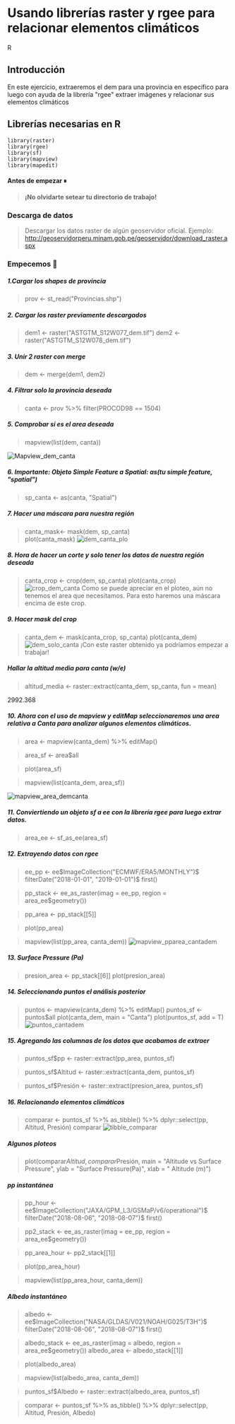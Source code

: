 # Usando librerías raster y rgee para relacionar elementos climáticos
R

## Introducción

En este ejercicio, extraeremos el dem para una provincia en específico para luego con ayuda de la librería "rgee" extraer imágenes y relacionar sus elementos climáticos

## Librerías necesarias en R

    library(raster)
    library(rgee)
	library(sf)
	library(mapview)
	library(mapedit)

#### Antes de empezar ⏸
>**¡No olvidarte setear tu directorio de trabajo!**

### Descarga de datos 

>Descargar los datos raster de algún geoservidor oficial. Ejemplo:
 http://geoservidorperu.minam.gob.pe/geoservidor/download_raster.aspx
 

### Empecemos 🔧
##### 1.Cargar los shapes de provincia
>prov <- st_read("Provincias.shp")

##### 2. Cargar los raster previamente descargados
>dem1 <- raster("ASTGTM_S12W077_dem.tif")
dem2 <- raster("ASTGTM_S12W078_dem.tif")

##### 3. Unir 2 raster con merge
>dem <- merge(dem1, dem2)

##### 4. Filtrar solo la provincia deseada
>canta <- prov %>% 
  filter(PROCOD98 == 1504)
  
##### 5. Comprobar si es el area deseada
>mapview(list(dem, canta))

![Mapview_dem_canta](https://user-images.githubusercontent.com/70491176/93718911-ca622900-fb44-11ea-8138-dd6d83ba92e9.PNG)

##### 6. Importante: Objeto Simple Feature a Spatial: as(tu simple feature, "spatial")
> sp_canta <- as(canta, "Spatial")

##### 7. Hacer una máscara para nuestra región
>canta_mask<- mask(dem, sp_canta)        
plot(canta_mask) 
![dem_canta_plo](https://user-images.githubusercontent.com/70491176/93719025-8cb1d000-fb45-11ea-9e8e-e46cfcf013c1.PNG)

##### 8. Hora de hacer un corte y solo tener los datos de nuestra región deseada 
>canta_crop <- crop(dem, sp_canta)
plot(canta_crop)
![crop_dem_canta](https://user-images.githubusercontent.com/70491176/93719060-dbf80080-fb45-11ea-8cb6-435d562f95d9.png)
Como se puede apreciar en el ploteo, aún no tenemos el area que necesitamos. Para esto haremos una máscara encima de este crop.

##### 9. Hacer mask del crop
>canta_dem <- mask(canta_crop, sp_canta)
plot(canta_dem)
![dem_solo_canta](https://user-images.githubusercontent.com/70491176/93719117-342f0280-fb46-11ea-8da9-552502ebc3dc.png)
¡Con este raster obtenido ya podríamos empezar a trabajar!

##### Hallar la altitud media para canta (w/e)
>altitud_media <- raster::extract(canta_dem, 
                                 sp_canta, 
				fun = mean)
								 
2992.368
##### 10. Ahora con el uso de mapview y editMap seleccionaremos una area relativa a Canta para analizar algunos elementos climáticos.
>area <- mapview(canta_dem) %>% 
  editMap()

>area_sf <- area$all

>plot(area_sf)

>mapview(list(canta_dem, area_sf))

![mapview_area_demcanta](https://user-images.githubusercontent.com/70491176/93719829-bde0cf00-fb4a-11ea-9607-99bdb00eb2ae.png)


##### 11. Conviertiendo un objeto sf a ee con la librería rgee para luego extrar datos.
>area_ee <- sf_as_ee(area_sf)

##### 12. Extrayendo datos con rgee
>ee_pp <- ee$ImageCollection("ECMWF/ERA5/MONTHLY")$
  filterDate("2018-01-01", "2019-01-01")$
  first()

>pp_stack <- ee_as_raster(imag  = ee_pp,
                         region = area_ee$geometry())

>pp_area <- pp_stack[[5]]

>plot(pp_area)

>mapview(list(pp_area, canta_dem))
![mapview_pparea_cantadem](https://user-images.githubusercontent.com/70491176/93719868-04cec480-fb4b-11ea-9cf0-0f7b03e09afd.png)


##### 13. Surface Pressure (Pa)
>presion_area <- pp_stack[[6]]
plot(presion_area)

##### 14. Seleccionando puntos el análisis posterior
>puntos <- mapview(canta_dem) %>% 
  editMap()
puntos_sf <- puntos$all
plot(canta_dem,
     main = "Canta")
plot(puntos_sf, add = T)
 ![puntos_cantadem](https://user-images.githubusercontent.com/70491176/93719915-4d867d80-fb4b-11ea-8fc3-4b438611c0c8.png)

##### 15. Agregando las columnas de los datos que acabamos de extraer
>puntos_sf$pp <- raster::extract(pp_area, puntos_sf)

>puntos_sf$Altitud <- raster::extract(canta_dem, puntos_sf)

>puntos_sf$Presión <- raster::extract(presion_area, puntos_sf)

##### 16. Relacionando elementos climáticos
>comparar <- puntos_sf %>%
  as_tibble() %>% 
  dplyr::select(pp, Altitud, Presión)
>comparar 
![tibble_comparar](https://user-images.githubusercontent.com/70491176/93719999-efa66580-fb4b-11ea-89cd-3b9325093082.PNG)


##### Algunos ploteos
>plot(comparar$Altitud, comparar$Presión,
     main = "Altitude vs Surface Pressure",
     ylab = "Surface Pressure(Pa)",
     xlab = " Altitude (m)")
	 
##### pp instantánea
>pp_hour <- ee$ImageCollection("JAXA/GPM_L3/GSMaP/v6/operational")$
  filterDate("2018-08-06", "2018-08-07")$
  first()

>pp2_stack <- ee_as_raster(imag  = ee_pp,
                         region = area_ee$geometry())

>pp_area_hour <- pp2_stack[[1]]

>plot(pp_area_hour)

>mapview(list(pp_area_hour, canta_dem))

##### Albedo instantáneo
>albedo <- ee$ImageCollection("NASA/GLDAS/V021/NOAH/G025/T3H")$
  filterDate("2018-08-06", "2018-08-07")$
  first()

>albedo_stack <- ee_as_raster(imag  = albedo,
                          region = area_ee$geometry())
>albedo_area <- albedo_stack[[1]]

>plot(albedo_area)

>mapview(list(albedo_area, canta_dem))

>puntos_sf$Albedo <- raster::extract(albedo_area, puntos_sf)

>comparar <- puntos_sf %>%
  as_tibble() %>% 
  dplyr::select(pp, Altitud, Presión, Albedo)
